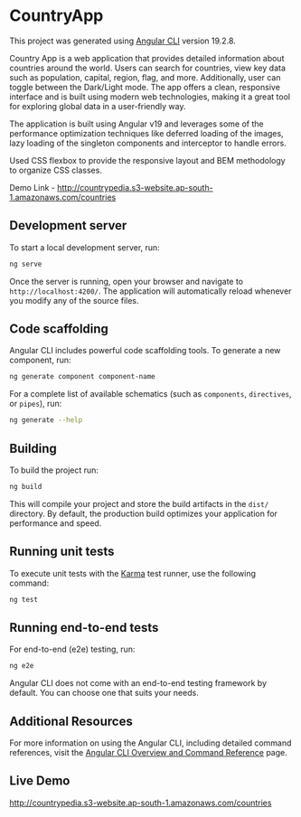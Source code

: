 # CountryApp

This project was generated using [Angular CLI](https://github.com/angular/angular-cli) version 19.2.8.

Country App is a web application that provides detailed information about countries around the world. Users can search for countries, view key data such as population, capital, region, flag, and more. Additionally, user can toggle between the Dark/Light mode. The app offers a clean, responsive interface and is built using modern web technologies, making it a great tool for exploring global data in a user-friendly way.

The application is built using Angular v19 and leverages some of the performance optimization techniques like deferred loading of the images, lazy loading of the singleton components and interceptor to handle errors.

Used CSS flexbox to provide the responsive layout and BEM methodology to organize CSS classes.

Demo Link - http://countrypedia.s3-website.ap-south-1.amazonaws.com/countries

## Development server

To start a local development server, run:

```bash
ng serve
```

Once the server is running, open your browser and navigate to `http://localhost:4200/`. The application will automatically reload whenever you modify any of the source files.

## Code scaffolding

Angular CLI includes powerful code scaffolding tools. To generate a new component, run:

```bash
ng generate component component-name
```

For a complete list of available schematics (such as `components`, `directives`, or `pipes`), run:

```bash
ng generate --help
```

## Building

To build the project run:

```bash
ng build
```

This will compile your project and store the build artifacts in the `dist/` directory. By default, the production build optimizes your application for performance and speed.

## Running unit tests

To execute unit tests with the [Karma](https://karma-runner.github.io) test runner, use the following command:

```bash
ng test
```

## Running end-to-end tests

For end-to-end (e2e) testing, run:

```bash
ng e2e
```

Angular CLI does not come with an end-to-end testing framework by default. You can choose one that suits your needs.

## Additional Resources

For more information on using the Angular CLI, including detailed command references, visit the [Angular CLI Overview and Command Reference](https://angular.dev/tools/cli) page.

## Live Demo

http://countrypedia.s3-website.ap-south-1.amazonaws.com/countries

